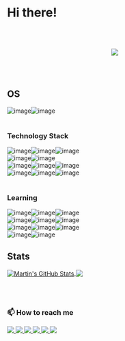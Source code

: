 # Hi there!
<br><br>
<p align="center">
  <img src="https://readme-typing-svg.herokuapp.com/?lines=My%20name%20is%20Eduardo%20de%20Araújo%20Gomes%20Filho%20;Studying%20at%20Digital%20House-CTD%20;Full-stack%20developer;Always%20learning%20new%20things&font=Press%20Start%202P&center=true&width=1000&height=60&color=7A7ADB&size=25">
</p>
<br><br>

## OS
![image](https://img.shields.io/badge/Ubuntu-E95420?style=for-the-badge&logo=ubuntu&logoColor=white)![image](https://img.shields.io/badge/Windows-0078D6?style=for-the-badge&logo=windows&logoColor=white)
<br><br>


### Technology Stack
![image](https://img.shields.io/badge/HTML5-E34F26?style=for-the-badge&logo=html5&logoColor=white)![image](https://img.shields.io/badge/CSS3-1572B6?style=for-the-badge&logo=css3&logoColor=white)![image](https://img.shields.io/badge/JavaScript-323330?style=for-the-badge&logo=javascript&logoColor=F7DF1E)<br>![image](https://img.shields.io/badge/Postman-FF6C37?style=for-the-badge&logo=Postman&logoColor=white)![image](https://img.shields.io/badge/Markdown-000000?style=for-the-badge&logo=markdown&logoColor=white)<br>![image](https://img.shields.io/badge/MySQL-00000F?style=for-the-badge&logo=mysql&logoColor=white)![image](https://img.shields.io/badge/Node.js-43853D?style=for-the-badge&logo=node.js&logoColor=white)![image](https://img.shields.io/badge/Bootstrap-563D7C?style=for-the-badge&logo=bootstrap&logoColor=white)<br>![image](https://img.shields.io/badge/Java-ED8B00?style=for-the-badge&logo=java&logoColor=white)![image](https://img.shields.io/badge/Git-F05032?style=for-the-badge&logo=git&logoColor=white)![image](https://img.shields.io/badge/Insomnia-5849be?style=for-the-badge&logo=Insomnia&logoColor=white)
<br><br>

### Learning 
![image](https://img.shields.io/badge/TypeScript-007ACC?style=for-the-badge&logo=typescript&logoColor=white)![image](https://img.shields.io/badge/React_Native-20232A?style=for-the-badge&logo=react&logoColor=61DAFB)![image](https://img.shields.io/badge/Vercel-000000?style=for-the-badge&logo=vercel&logoColor=white)
<br>![image](https://img.shields.io/badge/Shell_Script-121011?style=for-the-badge&logo=gnu-bash&logoColor=white)![image](https://img.shields.io/badge/React-20232A?style=for-the-badge&logo=react&logoColor=61DAFB)![image](https://img.shields.io/badge/Sass-CC6699?style=for-the-badge&logo=sass&logoColor=white)
<br>![image](https://img.shields.io/badge/Spring_Boot-F2F4F9?style=for-the-badge&logo=spring-boot)![image](https://img.shields.io/badge/Spring-6DB33F?style=for-the-badge&logo=spring&logoColor=white)![image](https://img.shields.io/badge/apache_maven-C71A36?style=for-the-badge&logo=apachemaven&logoColor=white)
<br>![image](https://img.shields.io/badge/Docker-2CA5E0?style=for-the-badge&logo=docker&logoColor=white)![image](https://img.shields.io/badge/Junit5-25A162?style=for-the-badge&logo=junit5&logoColor=white)
<br>
## Stats

<a href="https://github.com/MartinHeinz/MartinHeinz">
  <img align="center" src="https://github-readme-stats.vercel.app/api?username=eduardoaraujogomes&show_icons=true&line_height=27&count_private=true&title_color=7A7ADB&icon_color=2234AE&text_color=D3D3D3&bg_color=0,000000,130F40" alt="Martin's GitHub Stats" />
</a>
<a href="https://github.com/MartinHeinz/MartinHeinz">
  <img align="center" src="https://github-readme-stats.vercel.app/api/top-langs/?username=eduardoaraujogomes&hide=html,css,tex&&title_color=7A7ADB&icon_color=2234AE&text_color=D3D3D3&bg_color=0,000000,130F40&langs_count=3" />
</a>

<br><br>
  
### 📫 How to reach me
<p>
<a href="https://www.facebook.com/eduardo.araujo.942" target="_blank">
    <img src="https://img.shields.io/badge/Facebook-1877F2?style=for-the-badge&logo=facebook&logoColor=white" />
</a>
<a href="https://www.instagram.com/eduaraujofilho/?hl=pt-br" target="_blank">
    <img src="https://img.shields.io/badge/Instagram-E4405F?style=for-the-badge&logo=instagram&logoColor=white" />
</a>  
<a href="https://www.linkedin.com/in/eduaraujofilho" target="_blank">
    <img src="https://img.shields.io/badge/LinkedIn-0077B5?style=for-the-badge&logo=linkedin&logoColor=white" />
</a> 
</a>  
<a href="https://wa.me/5581992268050" target="_blank">
    <img src="https://img.shields.io/badge/WhatsApp-25D366?style=for-the-badge&logo=whatsapp&logoColor=white" />
</a>  
</a>  
<a href="https://t.me/EduardoAraujoGF" target="_blank">
    <img src="https://img.shields.io/badge/Telegram-2CA5E0?style=for-the-badge&logo=telegram&logoColor=white" />
</a>
<a href="mailto:eduardoaraujogf@gmail.com" target="_blank">
    <img src="https://img.shields.io/badge/Gmail-D14836?style=for-the-badge&logo=gmail&logoColor=white" />
</a>
<p>
